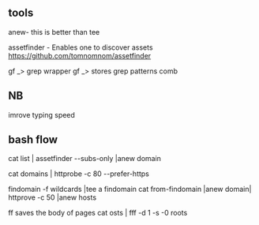 ## tools
anew- this is better than tee


assetfinder - Enables one to discover assets  https://github.com/tomnomnom/assetfinder 

gf _> grep wrapper 
gf _> stores grep patterns
comb

## NB
imrove typing speed 


## bash flow 
cat list | assetfinder --subs-only |anew domain

cat domains | httprobe -c 80 --prefer-https

findomain -f wildcards |tee a findomain 
cat from-findomain |anew domain| httprove -c 50 |anew hosts

ff saves the body of pages 
cat osts | fff -d 1 -s -0 roots




